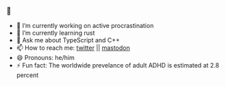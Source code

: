 ### 👋

<!--
**thejustinwalsh/thejustinwalsh** is a ✨ _special_ ✨ repository because its `README.md` (this file) appears on your GitHub profile.
-->

- 🔭 I’m currently working on active procrastination
- 🌱 I’m currently learning rust
- 💬 Ask me about TypeScript and C++
- 📫 How to reach me: [twitter](https://twitter.com/thejustinwalsh) || <a rel="me" href="https://mas.to/@tjw">mastodon</a>
- 😄 Pronouns: he/him
- ⚡ Fun fact: The worldwide prevelance of adult ADHD is estimated at 2.8 percent
